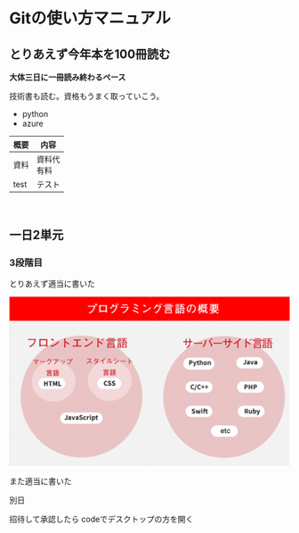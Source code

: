 # Gitの使い方マニュアル
## とりあえず今年本を100冊読む
**大体三日に一冊読み終わるペース**

技術書も読む。資格もうまく取っていこう。

- python
- azure

|概要 |内容
|--|--
|資料 |資料代<br>有料
|test |テスト
<br>

## 一日2単元
### 3段階目

とりあえず適当に書いた

![言語](img/言語.png)

また適当に書いた

別日

招待して承認したら
codeでデスクトップの方を開く

